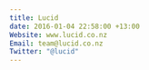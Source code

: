 ```yaml
---
title: Lucid
date: 2016-01-04 22:58:00 +13:00
Website: www.lucid.co.nz
Email: team@lucid.co.nz
Twitter: "@lucid"
---
```


